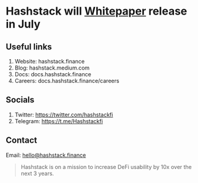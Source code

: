 # Hashstack will <ins>Whitepaper</ins> release in July


## Useful links
1. Website: hashstack.finance
2. Blog: hashstack.medium.com
3. Docs: docs.hashstack.finance
4. Careers: docs.hashstack.finance/careers


## Socials

1. Twitter: https://twitter.com/hashstackfi
2. Telegram: https://t.me/Hashstackfi


## Contact

Email: hello@hashstack.finance


> Hashstack is on a mission to increase DeFi usability by 10x over the next 3 years.
